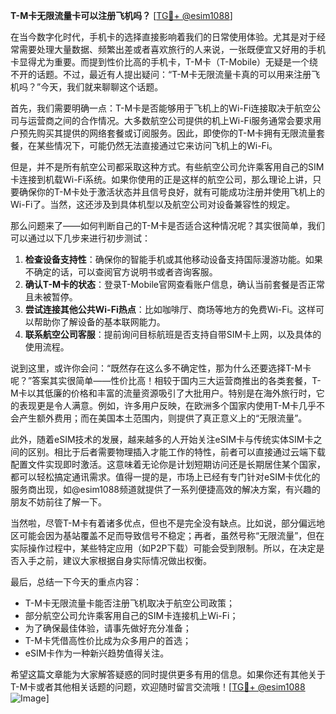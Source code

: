 **T-M卡无限流量卡可以注册飞机吗？** [[TG💪+ @esim1088](https://t.me/s/esim1088)]

在当今数字化时代，手机卡的选择直接影响着我们的日常使用体验。尤其是对于经常需要处理大量数据、频繁出差或者喜欢旅行的人来说，一张既便宜又好用的手机卡显得尤为重要。而提到性价比高的手机卡，T-M卡（T-Mobile）无疑是一个绕不开的话题。不过，最近有人提出疑问：“T-M卡无限流量卡真的可以用来注册飞机吗？”今天，我们就来聊聊这个话题。

首先，我们需要明确一点：T-M卡是否能够用于飞机上的Wi-Fi连接取决于航空公司与运营商之间的合作情况。大多数航空公司提供的机上Wi-Fi服务通常会要求用户预先购买其提供的网络套餐或订阅服务。因此，即使你的T-M卡拥有无限流量套餐，在某些情况下，可能仍然无法直接通过它来访问飞机上的Wi-Fi。

但是，并不是所有航空公司都采取这种方式。有些航空公司允许乘客用自己的SIM卡连接到机载Wi-Fi系统。如果你使用的正是这样的航空公司，那么理论上讲，只要确保你的T-M卡处于激活状态并且信号良好，就有可能成功注册并使用飞机上的Wi-Fi了。当然，这还涉及到具体机型以及航空公司对设备兼容性的规定。

那么问题来了——如何判断自己的T-M卡是否适合这种情况呢？其实很简单，我们可以通过以下几步来进行初步测试：

1. **检查设备支持性**：确保你的智能手机或其他移动设备支持国际漫游功能。如果不确定的话，可以查阅官方说明书或者咨询客服。
2. **确认T-M卡的状态**：登录T-Mobile官网查看账户信息，确认当前套餐是否正常且未被暂停。
3. **尝试连接其他公共Wi-Fi热点**：比如咖啡厅、商场等地方的免费Wi-Fi。这样可以帮助你了解设备的基本联网能力。
4. **联系航空公司客服**：提前询问目标航班是否支持自带SIM卡上网，以及具体的使用流程。

说到这里，或许你会问：“既然存在这么多不确定性，那为什么还要选择T-M卡呢？”答案其实很简单——性价比高！相较于国内三大运营商推出的各类套餐，T-M卡以其低廉的价格和丰富的流量资源吸引了大批用户。特别是在海外旅行时，它的表现更是令人满意。例如，许多用户反映，在欧洲多个国家内使用T-M卡几乎不会产生额外费用；而在美国本土范围内，则提供了真正意义上的“无限流量”。

此外，随着eSIM技术的发展，越来越多的人开始关注eSIM卡与传统实体SIM卡之间的区别。相比于后者需要物理插入才能工作的特性，前者可以直接通过云端下载配置文件实现即时激活。这意味着无论你是计划短期访问还是长期居住某个国家，都可以轻松搞定通讯需求。值得一提的是，市场上已经有专门针对eSIM卡优化的服务商出现，如@esim1088频道就提供了一系列便捷高效的解决方案，有兴趣的朋友不妨前往了解一下。

当然啦，尽管T-M卡有着诸多优点，但也不是完全没有缺点。比如说，部分偏远地区可能会因为基站覆盖不足而导致信号不稳定；再者，虽然号称“无限流量”，但在实际操作过程中，某些特定应用（如P2P下载）可能会受到限制。所以，在决定是否入手之前，建议大家根据自身实际情况做出权衡。

最后，总结一下今天的重点内容：
- T-M卡无限流量卡能否注册飞机取决于航空公司政策；
- 部分航空公司允许乘客用自己的SIM卡连接机上Wi-Fi；
- 为了确保最佳体验，请事先做好充分准备；
- T-M卡凭借高性价比成为众多用户的首选；
- eSIM卡作为一种新兴趋势值得关注。

希望这篇文章能为大家解答疑惑的同时提供更多有用的信息。如果你还有其他关于T-M卡或者其他相关话题的问题，欢迎随时留言交流哦！[[TG💪+ @esim1088](https://t.me/s/esim1088) ![Image](https://i.postimg.cc/4NQfJmqS/Snipaste-2025-05-13-00-14-12.png)]